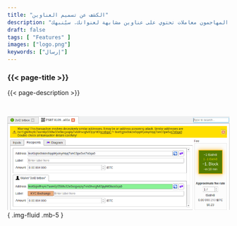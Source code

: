 ```yaml
---
title: "الكشف عن تسميم العناوين"
description: "قد يرسل إليك المهاجمون معاملات تحتوي على عناوين مشابهة لعنوانك. سيُنبهك Bitcoin Safe إذا حدث ذلك"
draft: false
tags: [ "Features" ]
images: ["logo.png"]
keywords: ["إرسال"]
---
```


### {{< page-title >}} 
{{< page-description >}} 

<br>



![](logo.png)
{ .img-fluid .mb-5 }